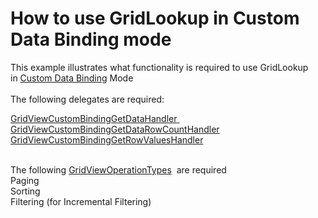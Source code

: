 # How to use GridLookup in Custom Data Binding mode


<p>This example illustrates what functionality is required to use GridLookup in <a href="https://documentation.devexpress.com/#AspNet/CustomDocument14374">Custom Data Binding</a> Mode <br><br>The following delegates are required: </p>
<p><a href="https://documentation.devexpress.com/#AspNet/DevExpressWebMvcGridViewCustomBindingGetDataHandlertopic">GridViewCustomBindingGetDataHandler</a><a href="https://documentation.devexpress.com/#AspNet/DevExpressWebMvcGridViewCustomBindingGetDataRowCountHandlertopic"> <br>GridViewCustomBindingGetDataRowCountHandler</a> <br><a href="https://documentation.devexpress.com/#AspNet/DevExpressWebMvcGridViewCustomBindingGetRowValuesHandlertopic">GridViewCustomBindingGetRowValuesHandler</a> </p>
<p><br>The following <a href="https://documentation.devexpress.com/#AspNet/DevExpressWebMvcGridViewOperationTypeEnumtopic">GridViewOperationTypes</a>  are required<br>Paging<br>Sorting <br>Filtering (for Incremental Filtering)</p>

<br/>


